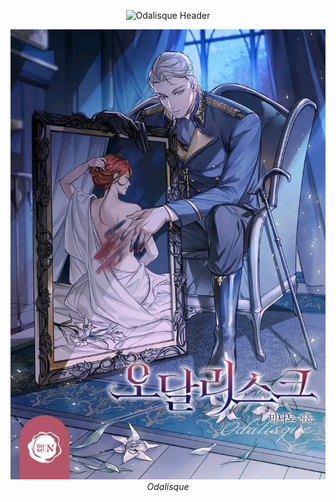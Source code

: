 <p align="center">
<img src="https://readme-typing-svg.herokuapp.com?font=Dancing+Script&size=32&color=A60000&center=true&width=600&lines=The+Hidden+Muse&repeat=false" alt="Odalisque Header" />
</p>









<p align="center">
  <img src="./Assets/Odalisque.jpg" alt="Odalisque Cover" style="max-width:100%;height:auto;" />
  <br>
  <em><i>Odalisque</i></em>
</p>
